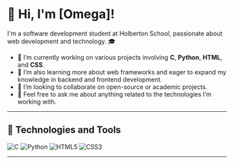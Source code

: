# 👋 Hi, I'm [Omega]!

I'm a software development student at Holberton School, passionate about web development and technology. 🎓

- 🔭 I’m currently working on various projects involving **C**, **Python**, **HTML**, and **CSS**.
- 🌱 I’m also learning more about web frameworks and eager to expand my knowledge in backend and frontend development.
- 👯 I’m looking to collaborate on open-source or academic projects.
- 💬 Feel free to ask me about anything related to the technologies I’m working with.

---

## 🔧 Technologies and Tools

![C](https://img.shields.io/badge/-C-00599C?style=flat-square&logo=c&logoColor=white)
![Python](https://img.shields.io/badge/-Python-3776AB?style=flat-square&logo=python&logoColor=white)
![HTML5](https://img.shields.io/badge/-HTML5-E34F26?style=flat-square&logo=html5&logoColor=white)
![CSS3](https://img.shields.io/badge/-CSS3-1572B6?style=flat-square&logo=css3&logoColor=white)

---
